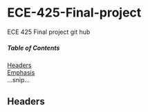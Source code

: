 # ECE-425-Final-project
ECE 425 Final project git hub 
##### Table of Contents  
[Headers](#headers)  
[Emphasis](#emphasis)  
...snip...    
<a name="headers"/>
## Headers
